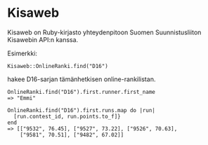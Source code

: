 Kisaweb
=======

Kisaweb on Ruby-kirjasto yhteydenpitoon Suomen Suunnistusliiton Kisawebin API:n kanssa.

Esimerkki:

    Kisaweb::OnlineRanki.find("D16")

hakee D16-sarjan tämänhetkisen online-rankilistan.    
    
    OnlineRanki.find("D16").first.runner.first_name
    => "Emmi"
    
    OnlineRanki.find("D16").first.runs.map do |run|
      [run.contest_id, run.points.to_f]}
    end
    => [["9532", 76.45], ["9527", 73.22], ["9526", 70.63],
        ["9581", 70.51], ["9482", 67.02]]
    
  
